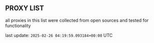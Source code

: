 ## PROXY LIST

all proxies in this list were collected from open sources and tested for functionality

last update: `2025-02-26 04:19:59.093184+00:00` UTC